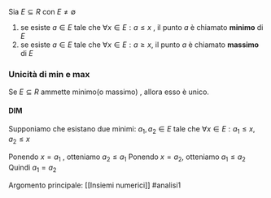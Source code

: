 Sia $E\subseteq R$ con $E\neq \emptyset$ 

1) se esiste $a\in E$ tale che $\forall x\in E:a\le x$ , il punto $a$ è chiamato **minimo** di $E$
2) se esiste $a\in E$ tale che $\forall x\in E:a\ge x$, il punto $a$ è chiamato **massimo** di $E$

### Unicità di min e max
Se $E\subseteq R$ ammette minimo(o massimo) , allora esso è unico.
#### DIM
Supponiamo che esistano due minimi: $a_{1},a_{2}\in E$ tale che $\forall x\in E: a_{1}\le x, a_{2}\le x$

Ponendo $x = a_{1}$ , otteniamo $a_{2}\le a_{1}$
Ponendo $x=a_{2}$, otteniamo $a_{1}\le a_{2}$
Quindi $a_{1}=a_{2}$

Argomento principale: [[Insiemi numerici]]
#analisi1 
